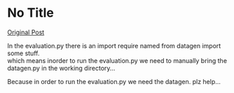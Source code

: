 # No Title

[Original Post](https://discourse.onlinedegree.iitm.ac.in/t/164277/392)

<p>In the evaluation.py there is an import require named from datagen import some stuff.<br>
which means inorder to run the evaluation.py we need to manually bring the datagen.py in the working directory…</p>
<p>Because in order to run the evaluation.py we need the datagen. plz help…</p>